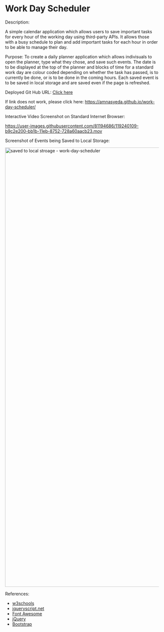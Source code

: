 
# Work Day Scheduler 


Description:

A simple calendar application which allows users to save important tasks for every hour of the working day using third-party APIs. It allows those with a busy schedule to plan and add important tasks for each hour in order to be able to manage their day. 

Purpose: To create a daily planner application which allows indivisuals to open the planner, type what they chose, and save such events. The date is to be displayed at the top of the planner and blocks of time for a standard work day are colour coded depending on whether the task has passed, is to currently be done, or is to be done in the coming hours. Each saved event is to be saved in local storage and are saved even if the page is refreshed. 

Deployed Git Hub URL: 
<a href="https://amnasyeda.github.io/work-day-scheduler/" target="_blank">Click here</a>

If link does not work, please click here: https://amnasyeda.github.io/work-day-scheduler/




Interactive Video Screenshot on Standard Internet Browser:


https://user-images.githubusercontent.com/81194686/119240109-b9c2e200-bb1b-11eb-8752-728a60aacb23.mov








Screenshot of Events being Saved to Local Storage: 


<img width="1435" alt="saved to local stroage - work-day-scheduler" src="https://user-images.githubusercontent.com/81194686/119240123-d4955680-bb1b-11eb-9fc0-233444e2bf28.png">







References:
- [w3schools](https://www.w3schools.com/jsref/dom_obj_date.asp)
- [jqueryscript.net](https://www.jqueryscript.net/form/Save-Restore-Form-Values-jQuery-Savy.html)
- [Font Awesome](https://fontawesome.com/)
- [jQuery](https://jquery.com/)
- [Bootstrap](https://getbootstrap.com/)

 
